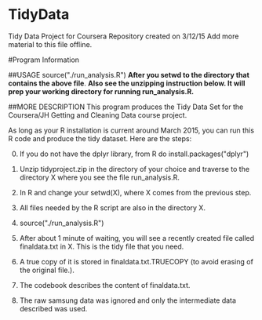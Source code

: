 # TidyData
Tidy Data Project for Coursera
Repository created on 3/12/15
Add more material to this file offline.

#Program Information

##USAGE
source("./run_analysis.R")
**After you setwd to the directory that contains the above file**.
**Also see the unzipping instruction below.  It will prep your working directory for running run_analysis.R.**

##MORE DESCRIPTION
This program produces the Tidy Data Set for the Coursera/JH Getting and Cleaning Data course project.

As long as your R installation is current around March 2015,  you can run this R code and produce the tidy dataset.  Here are the steps:

0.  If you do not have the dplyr library, from R do install.packages("dplyr")

1.  Unzip tidyproject.zip in the directory of your choice and traverse
to the directory X where you see the file run_analysis.R.

2.  In R and change your setwd(X), where X comes from the previous step.

3.  All files needed by the R script are also in the directory X.

4.  source("./run_analysis.R")

5.  After about 1 minute of waiting, you will see a recently created file called finaldata.txt in X.  This is the tidy file that you need.

6.  A true copy of it is stored in finaldata.txt.TRUECOPY (to avoid erasing of the original file.).

7.  The codebook describes the content of finaldata.txt.

8.  The raw samsung data was ignored and only the intermediate data described was used.

